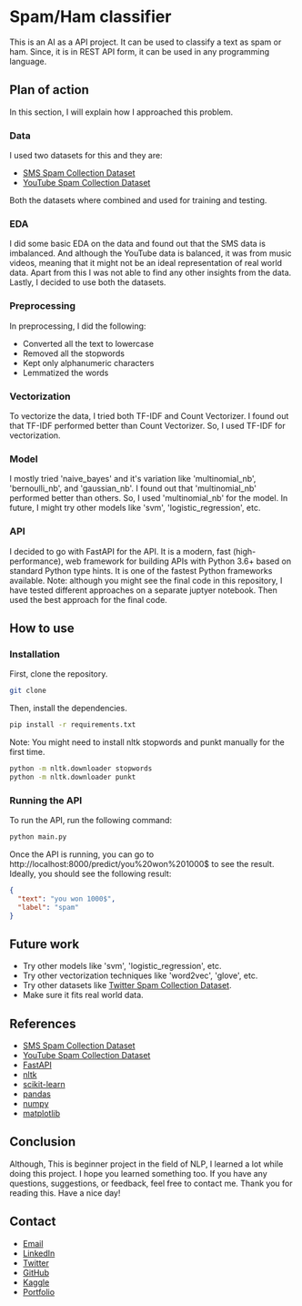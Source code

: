 # Spam/Ham classifier

This is an AI as a API project. It can be used to classify a text as spam or ham. Since, it is in REST API form, it can be used in any programming language.

## Plan of action

In this section, I will explain how I approached this problem.

### Data

I used two datasets for this and they are:

- [SMS Spam Collection Dataset](https://www.kaggle.com/uciml/sms-spam-collection-dataset)
- [YouTube Spam Collection Dataset](https://www.kaggle.com/datasets/lakshmi25npathi/images)

Both the datasets where combined and used for training and testing.

### EDA

I did some basic EDA on the data and found out that the SMS data is imbalanced. And although the YouTube data is balanced, it was from music videos, meaning that it might not be an ideal representation of real world data. Apart from this I was not able to find any other insights from the data. Lastly, I decided to use both the datasets.

### Preprocessing

In preprocessing, I did the following:

- Converted all the text to lowercase
- Removed all the stopwords
- Kept only alphanumeric characters
- Lemmatized the words

### Vectorization

To vectorize the data, I tried both TF-IDF and Count Vectorizer. I found out that TF-IDF performed better than Count Vectorizer. So, I used TF-IDF for vectorization.

### Model

I mostly tried 'naive_bayes' and it's variation like 'multinomial_nb', 'bernoulli_nb', and 'gaussian_nb'. I found out that 'multinomial_nb' performed better than others. So, I used 'multinomial_nb' for the model. In future, I might try other models like 'svm', 'logistic_regression', etc.

### API

I decided to go with FastAPI for the API. It is a modern, fast (high-performance), web framework for building APIs with Python 3.6+ based on standard Python type hints. It is one of the fastest Python frameworks available. Note: although you might see the final code in this repository, I have tested different approaches on a separate juptyer notebook. Then used the best approach for the final code.

## How to use

### Installation

First, clone the repository.

```bash
git clone
```

Then, install the dependencies.

```bash
pip install -r requirements.txt
```

Note: You might need to install nltk stopwords and punkt manually for the first time.

```bash
python -m nltk.downloader stopwords
python -m nltk.downloader punkt
```

### Running the API

To run the API, run the following command:

```bash
python main.py
```

Once the API is running, you can go to http://localhost:8000/predict/you%20won%201000$ to see the result. Ideally, you should see the following result:

```json
{
  "text": "you won 1000$",
  "label": "spam"
}
```

## Future work

- Try other models like 'svm', 'logistic_regression', etc.
- Try other vectorization techniques like 'word2vec', 'glove', etc.
- Try other datasets like [Twitter Spam Collection Dataset](https://www.kaggle.com/cosmos98/twitter-and-reddit-sentimental-analysis-dataset).
- Make sure it fits real world data.

## References

- [SMS Spam Collection Dataset](https://www.kaggle.com/uciml/sms-spam-collection-dataset)
- [YouTube Spam Collection Dataset](https://www.kaggle.com/datasnaek/youtube)
- [FastAPI](https://fastapi.tiangolo.com/)
- [nltk](https://www.nltk.org/)
- [scikit-learn](https://scikit-learn.org/stable/)
- [pandas](https://pandas.pydata.org/)
- [numpy](https://numpy.org/)
- [matplotlib](https://matplotlib.org/)

## Conclusion

Although, This is beginner project in the field of NLP, I learned a lot while doing this project. I hope you learned something too. If you have any questions, suggestions, or feedback, feel free to contact me. Thank you for reading this. Have a nice day!

## Contact

- [Email](mailto:dakshesh.jain14@gmail.com)
- [LinkedIn](https://www.linkedin.com/in/dakshesh-jain)
- [Twitter](https://twitter.com/_dakshesh)
- [GitHub](https://github.com/dakshesh14)
- [Kaggle](https://www.kaggle.com/daksheshjain)
- [Portfolio](https://dakshesh.me)
